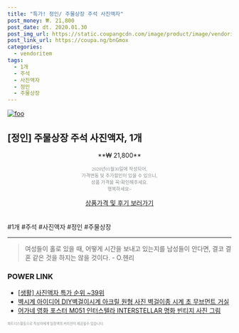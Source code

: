 ```yaml
--- 
title: "특가! 정인/ 주물상장 주석 사진액자" 
post_money: ₩. 21,800 
post_date: dt. 2020.01.30 
post_img_url: https://static.coupangcdn.com/image/product/image/vendoritem/2016/01/04/3008857686/57b9db4d-39ea-4971-a080-daf401854695.jpg 
post_link_url: https://coupa.ng/bnGmox 
categories: 
  - vendoritem 
tags: 
  - 1개 
  - 주석 
  - 사진액자 
  - 정인 
  - 주물상장 
--- 
```

[![foo](https://static.coupangcdn.com/image/product/image/vendoritem/2016/01/04/3008857686/57b9db4d-39ea-4971-a080-daf401854695.jpg)](https://coupa.ng/bnGmox) 

## [정인] 주물상장 주석 사진액자, 1개 
<p style="text-align: center;">**₩ 21,800**</p> 
<p style="text-align: center;"><span style="color: #898c8f; font-family: Georgia,Times,serif; font-size: 0.75em;">2020년01월30일에 작성되어, <br>가격변동 및 추가할인이 있을 수 있으니,<br> 상품 가격을 꼭!확인해주세요.<br>행복하세요~</span> 
</p>	 
<div markdown="0" style="text-align: center;"><a href="https://coupa.ng/bnGmox" class="btn btn--success">상품가격 및 후기 보러가기</a></div> 
<br><br> 
  #1개 #주석 #사진액자 #정인 #주물상장 
<hr> 

> 여성들이 홀로 있을 때, 어떻게 시간을 보내고 있는지를 남성들이 안다면, 결코 결혼 같은 것을 하지는 않을 것이다. - O.헨리 


### POWER LINK

* <a href="https://blog.naver.com/sakai111/221789579206" target="_blank"> [생활] 사진액자 특가 순위 ~39위</a>
* <a href="https://blog.naver.com/fasyy4321/221790743131" target="_blank">벽시계 아이디어 DIY벽걸이시계 아크릴 원형 사진 벽걸이종 시계 초 무브먼트 거실</a>
* <a href="https://blog.naver.com/santokki14/221785402592" target="_blank">어가네 영화 포스터 M051 인터스텔라 INTERSTELLAR 명화 빈티지 사진 그림</a>

<span style="color: #898c8f; font-family: Georgia,Times,serif; font-size: 0.55em;">파트너스활동으로 작성자에게 일정액의 커미션이 제공될수 있습니다.</span> 
